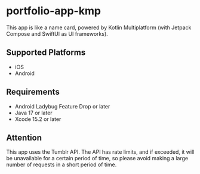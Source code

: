 # portfolio-app-kmp

This app is like a name card, powered by Kotlin Multiplatform (with Jetpack Compose and SwiftUI as UI frameworks).

## Supported Platforms

- iOS
- Android

## Requirements

- Android Ladybug Feature Drop or later
- Java 17 or later
- Xcode 15.2 or later

## Attention

This app uses the Tumblr API. The API has rate limits, and if exceeded, it will be unavailable for a certain period of time, so please avoid making a large number of requests in a short period of time.
